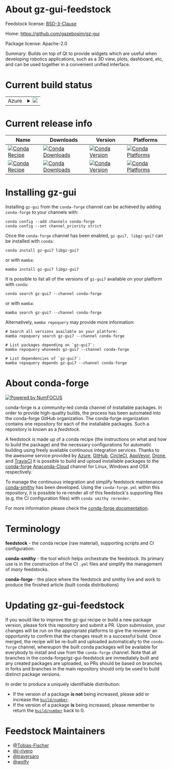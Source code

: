 About gz-gui-feedstock
======================

Feedstock license: [BSD-3-Clause](https://github.com/conda-forge/gz-gui-feedstock/blob/main/LICENSE.txt)

Home: https://github.com/gazebosim/gz-gui

Package license: Apache-2.0

Summary:  Builds on top of Qt to provide widgets which are useful when developing robotics applications, such as a 3D view, plots, dashboard, etc, and can be used together in a convenient unified interface.

Current build status
====================


<table>
    
  <tr>
    <td>Azure</td>
    <td>
      <details>
        <summary>
          <a href="https://dev.azure.com/conda-forge/feedstock-builds/_build/latest?definitionId=17652&branchName=main">
            <img src="https://dev.azure.com/conda-forge/feedstock-builds/_apis/build/status/gz-gui-feedstock?branchName=main">
          </a>
        </summary>
        <table>
          <thead><tr><th>Variant</th><th>Status</th></tr></thead>
          <tbody><tr>
              <td>linux_64_libprotobuf3.21ogre1.10</td>
              <td>
                <a href="https://dev.azure.com/conda-forge/feedstock-builds/_build/latest?definitionId=17652&branchName=main">
                  <img src="https://dev.azure.com/conda-forge/feedstock-builds/_apis/build/status/gz-gui-feedstock?branchName=main&jobName=linux&configuration=linux%20linux_64_libprotobuf3.21ogre1.10" alt="variant">
                </a>
              </td>
            </tr><tr>
              <td>linux_64_libprotobuf3.21ogre1.12</td>
              <td>
                <a href="https://dev.azure.com/conda-forge/feedstock-builds/_build/latest?definitionId=17652&branchName=main">
                  <img src="https://dev.azure.com/conda-forge/feedstock-builds/_apis/build/status/gz-gui-feedstock?branchName=main&jobName=linux&configuration=linux%20linux_64_libprotobuf3.21ogre1.12" alt="variant">
                </a>
              </td>
            </tr><tr>
              <td>linux_64_libprotobuf4.23.2ogre1.10</td>
              <td>
                <a href="https://dev.azure.com/conda-forge/feedstock-builds/_build/latest?definitionId=17652&branchName=main">
                  <img src="https://dev.azure.com/conda-forge/feedstock-builds/_apis/build/status/gz-gui-feedstock?branchName=main&jobName=linux&configuration=linux%20linux_64_libprotobuf4.23.2ogre1.10" alt="variant">
                </a>
              </td>
            </tr><tr>
              <td>linux_64_libprotobuf4.23.2ogre1.12</td>
              <td>
                <a href="https://dev.azure.com/conda-forge/feedstock-builds/_build/latest?definitionId=17652&branchName=main">
                  <img src="https://dev.azure.com/conda-forge/feedstock-builds/_apis/build/status/gz-gui-feedstock?branchName=main&jobName=linux&configuration=linux%20linux_64_libprotobuf4.23.2ogre1.12" alt="variant">
                </a>
              </td>
            </tr><tr>
              <td>linux_aarch64_libprotobuf3.21ogre1.10</td>
              <td>
                <a href="https://dev.azure.com/conda-forge/feedstock-builds/_build/latest?definitionId=17652&branchName=main">
                  <img src="https://dev.azure.com/conda-forge/feedstock-builds/_apis/build/status/gz-gui-feedstock?branchName=main&jobName=linux&configuration=linux%20linux_aarch64_libprotobuf3.21ogre1.10" alt="variant">
                </a>
              </td>
            </tr><tr>
              <td>linux_aarch64_libprotobuf3.21ogre1.12</td>
              <td>
                <a href="https://dev.azure.com/conda-forge/feedstock-builds/_build/latest?definitionId=17652&branchName=main">
                  <img src="https://dev.azure.com/conda-forge/feedstock-builds/_apis/build/status/gz-gui-feedstock?branchName=main&jobName=linux&configuration=linux%20linux_aarch64_libprotobuf3.21ogre1.12" alt="variant">
                </a>
              </td>
            </tr><tr>
              <td>linux_aarch64_libprotobuf4.23.2ogre1.10</td>
              <td>
                <a href="https://dev.azure.com/conda-forge/feedstock-builds/_build/latest?definitionId=17652&branchName=main">
                  <img src="https://dev.azure.com/conda-forge/feedstock-builds/_apis/build/status/gz-gui-feedstock?branchName=main&jobName=linux&configuration=linux%20linux_aarch64_libprotobuf4.23.2ogre1.10" alt="variant">
                </a>
              </td>
            </tr><tr>
              <td>linux_aarch64_libprotobuf4.23.2ogre1.12</td>
              <td>
                <a href="https://dev.azure.com/conda-forge/feedstock-builds/_build/latest?definitionId=17652&branchName=main">
                  <img src="https://dev.azure.com/conda-forge/feedstock-builds/_apis/build/status/gz-gui-feedstock?branchName=main&jobName=linux&configuration=linux%20linux_aarch64_libprotobuf4.23.2ogre1.12" alt="variant">
                </a>
              </td>
            </tr><tr>
              <td>linux_ppc64le_libprotobuf3.21ogre1.10</td>
              <td>
                <a href="https://dev.azure.com/conda-forge/feedstock-builds/_build/latest?definitionId=17652&branchName=main">
                  <img src="https://dev.azure.com/conda-forge/feedstock-builds/_apis/build/status/gz-gui-feedstock?branchName=main&jobName=linux&configuration=linux%20linux_ppc64le_libprotobuf3.21ogre1.10" alt="variant">
                </a>
              </td>
            </tr><tr>
              <td>linux_ppc64le_libprotobuf3.21ogre1.12</td>
              <td>
                <a href="https://dev.azure.com/conda-forge/feedstock-builds/_build/latest?definitionId=17652&branchName=main">
                  <img src="https://dev.azure.com/conda-forge/feedstock-builds/_apis/build/status/gz-gui-feedstock?branchName=main&jobName=linux&configuration=linux%20linux_ppc64le_libprotobuf3.21ogre1.12" alt="variant">
                </a>
              </td>
            </tr><tr>
              <td>linux_ppc64le_libprotobuf4.23.2ogre1.10</td>
              <td>
                <a href="https://dev.azure.com/conda-forge/feedstock-builds/_build/latest?definitionId=17652&branchName=main">
                  <img src="https://dev.azure.com/conda-forge/feedstock-builds/_apis/build/status/gz-gui-feedstock?branchName=main&jobName=linux&configuration=linux%20linux_ppc64le_libprotobuf4.23.2ogre1.10" alt="variant">
                </a>
              </td>
            </tr><tr>
              <td>linux_ppc64le_libprotobuf4.23.2ogre1.12</td>
              <td>
                <a href="https://dev.azure.com/conda-forge/feedstock-builds/_build/latest?definitionId=17652&branchName=main">
                  <img src="https://dev.azure.com/conda-forge/feedstock-builds/_apis/build/status/gz-gui-feedstock?branchName=main&jobName=linux&configuration=linux%20linux_ppc64le_libprotobuf4.23.2ogre1.12" alt="variant">
                </a>
              </td>
            </tr><tr>
              <td>osx_64_libprotobuf3.21ogre1.10</td>
              <td>
                <a href="https://dev.azure.com/conda-forge/feedstock-builds/_build/latest?definitionId=17652&branchName=main">
                  <img src="https://dev.azure.com/conda-forge/feedstock-builds/_apis/build/status/gz-gui-feedstock?branchName=main&jobName=osx&configuration=osx%20osx_64_libprotobuf3.21ogre1.10" alt="variant">
                </a>
              </td>
            </tr><tr>
              <td>osx_64_libprotobuf3.21ogre1.12</td>
              <td>
                <a href="https://dev.azure.com/conda-forge/feedstock-builds/_build/latest?definitionId=17652&branchName=main">
                  <img src="https://dev.azure.com/conda-forge/feedstock-builds/_apis/build/status/gz-gui-feedstock?branchName=main&jobName=osx&configuration=osx%20osx_64_libprotobuf3.21ogre1.12" alt="variant">
                </a>
              </td>
            </tr><tr>
              <td>osx_64_libprotobuf4.23.2ogre1.10</td>
              <td>
                <a href="https://dev.azure.com/conda-forge/feedstock-builds/_build/latest?definitionId=17652&branchName=main">
                  <img src="https://dev.azure.com/conda-forge/feedstock-builds/_apis/build/status/gz-gui-feedstock?branchName=main&jobName=osx&configuration=osx%20osx_64_libprotobuf4.23.2ogre1.10" alt="variant">
                </a>
              </td>
            </tr><tr>
              <td>osx_64_libprotobuf4.23.2ogre1.12</td>
              <td>
                <a href="https://dev.azure.com/conda-forge/feedstock-builds/_build/latest?definitionId=17652&branchName=main">
                  <img src="https://dev.azure.com/conda-forge/feedstock-builds/_apis/build/status/gz-gui-feedstock?branchName=main&jobName=osx&configuration=osx%20osx_64_libprotobuf4.23.2ogre1.12" alt="variant">
                </a>
              </td>
            </tr><tr>
              <td>osx_arm64_libprotobuf3.21ogre1.10</td>
              <td>
                <a href="https://dev.azure.com/conda-forge/feedstock-builds/_build/latest?definitionId=17652&branchName=main">
                  <img src="https://dev.azure.com/conda-forge/feedstock-builds/_apis/build/status/gz-gui-feedstock?branchName=main&jobName=osx&configuration=osx%20osx_arm64_libprotobuf3.21ogre1.10" alt="variant">
                </a>
              </td>
            </tr><tr>
              <td>osx_arm64_libprotobuf3.21ogre1.12</td>
              <td>
                <a href="https://dev.azure.com/conda-forge/feedstock-builds/_build/latest?definitionId=17652&branchName=main">
                  <img src="https://dev.azure.com/conda-forge/feedstock-builds/_apis/build/status/gz-gui-feedstock?branchName=main&jobName=osx&configuration=osx%20osx_arm64_libprotobuf3.21ogre1.12" alt="variant">
                </a>
              </td>
            </tr><tr>
              <td>osx_arm64_libprotobuf4.23.2ogre1.10</td>
              <td>
                <a href="https://dev.azure.com/conda-forge/feedstock-builds/_build/latest?definitionId=17652&branchName=main">
                  <img src="https://dev.azure.com/conda-forge/feedstock-builds/_apis/build/status/gz-gui-feedstock?branchName=main&jobName=osx&configuration=osx%20osx_arm64_libprotobuf4.23.2ogre1.10" alt="variant">
                </a>
              </td>
            </tr><tr>
              <td>osx_arm64_libprotobuf4.23.2ogre1.12</td>
              <td>
                <a href="https://dev.azure.com/conda-forge/feedstock-builds/_build/latest?definitionId=17652&branchName=main">
                  <img src="https://dev.azure.com/conda-forge/feedstock-builds/_apis/build/status/gz-gui-feedstock?branchName=main&jobName=osx&configuration=osx%20osx_arm64_libprotobuf4.23.2ogre1.12" alt="variant">
                </a>
              </td>
            </tr><tr>
              <td>win_64_libprotobuf3.21ogre1.10</td>
              <td>
                <a href="https://dev.azure.com/conda-forge/feedstock-builds/_build/latest?definitionId=17652&branchName=main">
                  <img src="https://dev.azure.com/conda-forge/feedstock-builds/_apis/build/status/gz-gui-feedstock?branchName=main&jobName=win&configuration=win%20win_64_libprotobuf3.21ogre1.10" alt="variant">
                </a>
              </td>
            </tr><tr>
              <td>win_64_libprotobuf3.21ogre1.12</td>
              <td>
                <a href="https://dev.azure.com/conda-forge/feedstock-builds/_build/latest?definitionId=17652&branchName=main">
                  <img src="https://dev.azure.com/conda-forge/feedstock-builds/_apis/build/status/gz-gui-feedstock?branchName=main&jobName=win&configuration=win%20win_64_libprotobuf3.21ogre1.12" alt="variant">
                </a>
              </td>
            </tr><tr>
              <td>win_64_libprotobuf4.23.2ogre1.10</td>
              <td>
                <a href="https://dev.azure.com/conda-forge/feedstock-builds/_build/latest?definitionId=17652&branchName=main">
                  <img src="https://dev.azure.com/conda-forge/feedstock-builds/_apis/build/status/gz-gui-feedstock?branchName=main&jobName=win&configuration=win%20win_64_libprotobuf4.23.2ogre1.10" alt="variant">
                </a>
              </td>
            </tr><tr>
              <td>win_64_libprotobuf4.23.2ogre1.12</td>
              <td>
                <a href="https://dev.azure.com/conda-forge/feedstock-builds/_build/latest?definitionId=17652&branchName=main">
                  <img src="https://dev.azure.com/conda-forge/feedstock-builds/_apis/build/status/gz-gui-feedstock?branchName=main&jobName=win&configuration=win%20win_64_libprotobuf4.23.2ogre1.12" alt="variant">
                </a>
              </td>
            </tr>
          </tbody>
        </table>
      </details>
    </td>
  </tr>
</table>

Current release info
====================

| Name | Downloads | Version | Platforms |
| --- | --- | --- | --- |
| [![Conda Recipe](https://img.shields.io/badge/recipe-gz--gui7-green.svg)](https://anaconda.org/conda-forge/gz-gui7) | [![Conda Downloads](https://img.shields.io/conda/dn/conda-forge/gz-gui7.svg)](https://anaconda.org/conda-forge/gz-gui7) | [![Conda Version](https://img.shields.io/conda/vn/conda-forge/gz-gui7.svg)](https://anaconda.org/conda-forge/gz-gui7) | [![Conda Platforms](https://img.shields.io/conda/pn/conda-forge/gz-gui7.svg)](https://anaconda.org/conda-forge/gz-gui7) |
| [![Conda Recipe](https://img.shields.io/badge/recipe-libgz--gui7-green.svg)](https://anaconda.org/conda-forge/libgz-gui7) | [![Conda Downloads](https://img.shields.io/conda/dn/conda-forge/libgz-gui7.svg)](https://anaconda.org/conda-forge/libgz-gui7) | [![Conda Version](https://img.shields.io/conda/vn/conda-forge/libgz-gui7.svg)](https://anaconda.org/conda-forge/libgz-gui7) | [![Conda Platforms](https://img.shields.io/conda/pn/conda-forge/libgz-gui7.svg)](https://anaconda.org/conda-forge/libgz-gui7) |

Installing gz-gui
=================

Installing `gz-gui` from the `conda-forge` channel can be achieved by adding `conda-forge` to your channels with:

```
conda config --add channels conda-forge
conda config --set channel_priority strict
```

Once the `conda-forge` channel has been enabled, `gz-gui7, libgz-gui7` can be installed with `conda`:

```
conda install gz-gui7 libgz-gui7
```

or with `mamba`:

```
mamba install gz-gui7 libgz-gui7
```

It is possible to list all of the versions of `gz-gui7` available on your platform with `conda`:

```
conda search gz-gui7 --channel conda-forge
```

or with `mamba`:

```
mamba search gz-gui7 --channel conda-forge
```

Alternatively, `mamba repoquery` may provide more information:

```
# Search all versions available on your platform:
mamba repoquery search gz-gui7 --channel conda-forge

# List packages depending on `gz-gui7`:
mamba repoquery whoneeds gz-gui7 --channel conda-forge

# List dependencies of `gz-gui7`:
mamba repoquery depends gz-gui7 --channel conda-forge
```


About conda-forge
=================

[![Powered by
NumFOCUS](https://img.shields.io/badge/powered%20by-NumFOCUS-orange.svg?style=flat&colorA=E1523D&colorB=007D8A)](https://numfocus.org)

conda-forge is a community-led conda channel of installable packages.
In order to provide high-quality builds, the process has been automated into the
conda-forge GitHub organization. The conda-forge organization contains one repository
for each of the installable packages. Such a repository is known as a *feedstock*.

A feedstock is made up of a conda recipe (the instructions on what and how to build
the package) and the necessary configurations for automatic building using freely
available continuous integration services. Thanks to the awesome service provided by
[Azure](https://azure.microsoft.com/en-us/services/devops/), [GitHub](https://github.com/),
[CircleCI](https://circleci.com/), [AppVeyor](https://www.appveyor.com/),
[Drone](https://cloud.drone.io/welcome), and [TravisCI](https://travis-ci.com/)
it is possible to build and upload installable packages to the
[conda-forge](https://anaconda.org/conda-forge) [Anaconda-Cloud](https://anaconda.org/)
channel for Linux, Windows and OSX respectively.

To manage the continuous integration and simplify feedstock maintenance
[conda-smithy](https://github.com/conda-forge/conda-smithy) has been developed.
Using the ``conda-forge.yml`` within this repository, it is possible to re-render all of
this feedstock's supporting files (e.g. the CI configuration files) with ``conda smithy rerender``.

For more information please check the [conda-forge documentation](https://conda-forge.org/docs/).

Terminology
===========

**feedstock** - the conda recipe (raw material), supporting scripts and CI configuration.

**conda-smithy** - the tool which helps orchestrate the feedstock.
                   Its primary use is in the construction of the CI ``.yml`` files
                   and simplify the management of *many* feedstocks.

**conda-forge** - the place where the feedstock and smithy live and work to
                  produce the finished article (built conda distributions)


Updating gz-gui-feedstock
=========================

If you would like to improve the gz-gui recipe or build a new
package version, please fork this repository and submit a PR. Upon submission,
your changes will be run on the appropriate platforms to give the reviewer an
opportunity to confirm that the changes result in a successful build. Once
merged, the recipe will be re-built and uploaded automatically to the
`conda-forge` channel, whereupon the built conda packages will be available for
everybody to install and use from the `conda-forge` channel.
Note that all branches in the conda-forge/gz-gui-feedstock are
immediately built and any created packages are uploaded, so PRs should be based
on branches in forks and branches in the main repository should only be used to
build distinct package versions.

In order to produce a uniquely identifiable distribution:
 * If the version of a package **is not** being increased, please add or increase
   the [``build/number``](https://docs.conda.io/projects/conda-build/en/latest/resources/define-metadata.html#build-number-and-string).
 * If the version of a package **is** being increased, please remember to return
   the [``build/number``](https://docs.conda.io/projects/conda-build/en/latest/resources/define-metadata.html#build-number-and-string)
   back to 0.

Feedstock Maintainers
=====================

* [@Tobias-Fischer](https://github.com/Tobias-Fischer/)
* [@j-rivero](https://github.com/j-rivero/)
* [@traversaro](https://github.com/traversaro/)
* [@wolfv](https://github.com/wolfv/)

